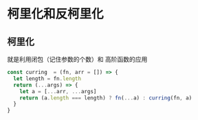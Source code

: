 # 柯里化和反柯里化

## 柯里化

就是利用闭包（记住参数的个数）和 高阶函数的应用

```js
const curring  = (fn, arr = []) => {
  let length = fn.length
  return (...args) => {
    let a = [...arr, ...args]
    return (a.length === length) ? fn(...a) : curring(fn, a)
  }
}
```

